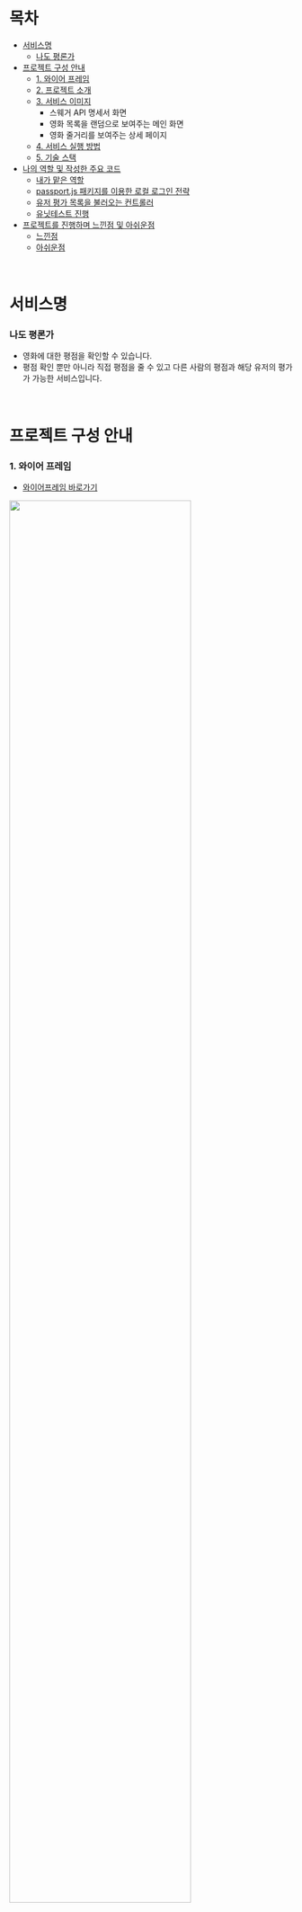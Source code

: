 # 목차
- [서비스명](#서비스명)
    + [나도 평론가](#나도-평론가)
- [프로젝트 구성 안내](#프로젝트-구성-안내)
    + [1. 와이어 프레임](#1-와이어-프레임)
    + [2. 프로젝트 소개](#2-프로젝트-소개)
    + [3. 서비스 이미지](#3-서비스-이미지)
      - 스웨거 API 명세서 화면
      - 영화 목록을 랜덤으로 보여주는 메인 화면
      - 영화 줄거리를 보여주는 상세 페이지
    + [4. 서비스 실행 방법](#4-서비스-실행-방법)
    + [5. 기술 스택](#5-기술-스택)
- [나의 역할 및 작성한 주요 코드](#나의-역할-및-작성한-주요-코드)
    + [내가 맡은 역할](#내가-맡은-역할)
    + [passport.js 패키지를 이용한 로컬 로그인 전략](#passportjs-패키지를-이용한-로컬-로그인-전략)
    + [유저 평가 목록을 불러오는 컨트롤러](#유저-평가-목록을-불러오는-컨트롤러)
    + [유닛테스트 진행](#유닛테스트-진행)
- [프로젝트를 진행하며 느낀점 및 아쉬운점](#프로젝트를-진행하며-느낀점-및-아쉬운점)
    + [느낀점](#느낀점)
    + [아쉬운점](#아쉬운점)

<br>

# 서비스명
### 나도 평론가
- 영화에 대한 평점을 확인할 수 있습니다.
- 평점 확인 뿐만 아니라 직접 평점을 줄 수 있고 다른 사람의 평점과 해당 유저의 평가가 가능한 서비스입니다.
<br>

# 프로젝트 구성 안내
### 1. 와이어 프레임
- [와이어프레임 바로가기](https://whimsical.com/MZicn3wKE8tEei73i4bRJ1)
<img src="https://user-images.githubusercontent.com/91299082/158553707-ccb22815-4fb4-48c8-b0e8-50447f1f8f41.png" width="80%" height="80%">

### 2. 프로젝트 소개
- 다양한 영화들의 평점을 알 수 있습니다.
- 다른 유저의 후기를 확인할 수 있습니다.
- 다른 유저의 후기를 보고 해당 유저가 얼마나 객관적으로 평가했는지 점수를 줄 수 있습니다.
- 객관적으로 평가한 유저들의 후기를 통해 해당 영화가 나에게 맞을지 확인할 수 있는 서비스입니다.

### 3. 서비스 이미지
#### 스웨거 API 명세서 화면
<img src="https://user-images.githubusercontent.com/91299082/158723944-023a56c8-4cbd-4342-96fb-e5e48a88be98.png" width="70%" height="70%">

#### 영화 목록을 랜덤으로 보여주는 메인 화면
<img src="https://user-images.githubusercontent.com/91299082/158557238-97cd43db-1720-4686-9c44-9c431fc5a1da.png" width="70%" height="70%">

#### 영화 줄거리를 보여주는 상세 페이지
<img src="https://user-images.githubusercontent.com/91299082/158557400-178c7787-81bc-424c-b24c-bce3746490c8.png" width="70%" height="70%">

### 4. 서비스 실행 방법
1. root 디렉터리에서 docker-compose -f docker-compose-dev.yml up 명령어 실행합니다.
2. 이후 docker exec -it 'project_backend컨테이너아이디' /bin/bahs or sh 작성해서 백엔드 컨테이너 내부로 들어갑니다.
3. cd src 이동 후 node data_to_db.js 작성해서 데이터베이스에 필요한 데이터들을 넣습니다.

### 5. 기술 스택
|기술|선정 이유|
|:---:|:---:|
|Express.js|node.js를 이용해 백엔드 서버를 구현하는데 가장 많이 사용되는 패키지이며 참고할 문서가 가장 많기 때문에 사용하였습니다.|
|MySQL|가장 널리 사용되는 DB이며 준수한 속도를 보장하기 때문에 선택하였습니다.|
|passport.js|로그인과 관련된 패키지 중 많이 사용되고 있고 다양한 전략을 통해 원하는 구현을 할 수 있기 때문에 사용하였습니다.|
|sequelize.js|대중적으로 사용되며 코드가 직관적이라고 생각하였기 때문에 선택하였습니다.|
|docker|프로젝트를 참여하는 인원이 모두 동일한 환경에서 작업할 수 있게 하기위해 사용하였습니다.|
|swagger-jsdoc|스웨거를 이용해 api 명세서를 작성한다면 프론트엔드 분들과 원활한 소통이 될 수 있을것이라 생각하여 사용하였습니다.|
|jsonwebtoken|JWT를 이용해 로그인을 구현하면 세션을 이용한 방법보다 서버에 무리가 덜 갈것이라고 판단하여 사용하였습니다.|


# 나의 역할 및 작성한 주요 코드

### 내가 맡은 역할

- DB 스키마 설계
- 도커를 이용한 개발환경 세팅
- 로그인 기능 api 작성
- 유저 상세페이지 및 랭킹 페이지 api 작성
- 아래 구조는 제가 직접 작성한 코드만 나타낸 구조입니다.
- 컨트롤러 분리 및 테스트 코드 작성
```
📦backend
 ┣ 📂controllers
 ┃ ┣ 📜login.js
 ┃ ┣ 📜login.test.js
 ┃ ┣ 📜user_info.js
 ┃ ┣ 📜user_info.test.js
 ┃ ┣ 📜user_ranking.js
 ┃ ┗ 📜user_ranking.test.js
 ┃
 ┣ 📂models
 ┃ ┣ 📜index.js
 ┃ ┣ 📜movie.js
 ┃ ┣ 📜movie_review.js
 ┃ ┣ 📜user.js
 ┃ ┣ 📜user_review.js
 ┃ ┗ 📜want_watch.js
 ┃
 ┣ 📂passport
 ┃ ┗ 📜strategies.js
 ┃
 ┣ 📂routes
 ┃ ┣ 📜login_pages.js
 ┃ ┣ 📜middleware.js
 ┃ ┣ 📜middleware.test.js
 ┃ ┣ 📜user_info_pages.js
 ┃ ┗ 📜user_ranking_pages.js
 ┃
 ┣ 📜Dockerfile
 ┣ 📜Dockerfile.dev
 ┣ 📜app.js
```
### passport.js 패키지를 이용한 로컬 로그인 전략
- passport-local 패키지를 이용해 원하는 형태의 로그인 전략 코드를 작성하였습니다.
- 이후 passport-kakao 를 이용하여 카카오 전략을 이용한 소셜 로그인도 구현했습니다.
- 로그인에 성공한 유저에게 JWT토큰을 쿠키에 담아주는 방식을 이용하였습니다.
- 이후 로그아웃을 하게 되면 쿠키의 JWT를 삭제해 주었습니다.
```js
// 로그인 전략
const strategy_login = new LocalStrategy(
  {
    usernameField: "id",
    passwordField: "password",
  },
  async (id, password, cb) => {
    try {
      const exUser = await User.findOne({ where: { id } });

      // exUser가 없다면 없는 회원이다.
      if (!exUser) return cb(null, false, { message: "no user" });
      // exUser가 있는경우
      else {
        // 비밀번호가 틀린경우
        const result = await bcrypt.compare(password, exUser.password);
        if (!result) return cb(null, false, { message: "no password" });

        // 유저 확인이 완료된 경우
        return cb(null, exUser);
      }
    } catch (error) {
      console.error(error);
      return cb(error);
    }
  }
);

passport.use("login", strategy_login);
```

### 유저 평가 목록을 불러오는 컨트롤러
- ORM의 relation을 설정하여 코드로 작성하였습니다.
- 유저와 코멘트의 관계를 이용해 검색을 한번에 진행하였습니다.
- sequelize 공식 문서를 참고하여 sequelize에서 제공하는 다양한 쿼리 문을 이용하였습니다. 
```js
// 유저 평가 목록 불러오기 컨트롤러
exports.showUserComment = async (req, res, next) => {
  try {
    const reviewedUserIndex = req.params.reviewed_user_id   // 평가 받은 유저의 인덱스
    // 평가 받은 유저에 해당하는 코멘트들을 가져온다.
    const scoreAndComments = await User_review.findAll({
      where: {
        reviewed_index: reviewedUserIndex
      },
      attributes: ['index', 'reviewer_index', 'score', 'comment'],
      include: {
        model: User,
        attributes: ['name'],
      }
    })
    
    if (scoreAndComments.length === 0) return res.status(300).json({success: false, message: '유저에 해당하는 코멘트가 없습니다.'})
  
    res.json(scoreAndComments)
  } catch (err) {
    console.error(err)
    next(err)
  }
}

// sequelize의 메서드인 findOrCreate를 이용해 검색 및 추가를 한번에 진행했습니다.
async (accessToken, refreshToken, profile, done) => {
 try {
   // id가 있는지 확인해보고 있으면 해당 모델을 반환하고 없으면 저장 후 반환한다.
   // 이때 user의 형태는 배열의 형태이고 0번 인덱스에는 모델의 정보가 있고
   // 1번 인덱스에는 새로 만들었으면 true, 기존에 있던 유저면 false를 나타낸다.
   const user = await User.findOrCreate({
     where: {
       id: profile.id,
     },
     defaults: {
       name: profile.displayName,
       password: "kakao-login",
       social: profile.provider,
     },
   });

   done(null, user);
 } catch (err) {
   console.error(err);
   done(err);
 }
}
```

### 유닛테스트 진행
- jest를 이용하여 유닛테스트를 진행했습니다.
- 아래 코드는 유저 상세페이지의 데이터를 가져오는 컨트롤러를 테스트한 코드입니다.
- 데이터베이스와 관련된 부분은 mock함수를 만들어 테스트를 진행했습니다.
```js
describe('showUserInfoPage', () => {
  const req = {
    params: {
      user_id: 3
    }
  }
  const next = jest.fn()
  const res = {
    status: jest.fn(() => res),
    json: jest.fn()
  }


  test('유저 상세 페이지에서 유저 정보 가져오기', async () => {
    Want_watch.findAll.mockResolvedValue([{
      movie_index: '1',
      Movie: {
        title: '테스트 제목',
        poster_url: '테스트 포스터'
      }
    }])

    Movie_review.findAll.mockResolvedValue([{
      movie_index: '1',
      Movie: {
        title: '테스트 제목',
        poster_url: '테스트 포스터',
      },
      score: '50',
      comment: '테스트 코멘트'
    }])

    User.findOne.mockResolvedValue({temperature: 14})
    const response = {
      temperature: 14,
      want_watch_movies: [ { movie_index: '1', title: '테스트 제목', poster_url: '테스트 포스터'}],
      comment_movies: [{
        movie_index: '1',
        title: '테스트 제목',
        poster_url: '테스트 포스터',
        score: '50',
        comment: '테스트 코멘트'
      }]
    }

    await showUserInfoPage(req, res, next)
    expect(res.json).toBeCalledWith(response)
  })

  test('없는 유저의 인덱스를 받는 경우', async () => {
    const error = new Error()
    error.name = 'TypeError'
    Want_watch.findAll.mockRejectedValue(error)

    await showUserInfoPage(req, res, next)
    expect(res.json).toBeCalledWith({success: false, message: '없는 유저의 인덱스 입니다.'})
  })

  test('서버 내부 에러', async () => {
    const error = '테스트용 에러'
    Want_watch.findAll.mockRejectedValue(error)

    await showUserInfoPage(req, res, next)
    expect(next).toBeCalledTimes(1)
  })
})
```

# 프로젝트를 진행하며 느낀점 및 아쉬운점
### 느낀점
- sequelize 공식문서에 있는 다양한 메소드를 이용하면 훨씬 코드를 간결하게 작성할 수 있다는 점을 알게되었습니다.
- docker-compose를 이용해 개발환경을 세팅한 후 동일한 환경에서 개발하는 것의 편리함을 느꼈습니다.
- 테스트 코드 작성의 중요성에 대해 느꼈습니다.
   - 실제 테스트 코드를 작성하다 보니 생각보다 놓치고 작성한 부분이 있다는 것을 알게되었습니다.
   - 이후 놓친 부분에 대한 코드를 추가로 작성하여 훨씬 에러를 줄일 수 있는 코드를 작성하였습니다.
- api 명세서를 확실히 작성해 두니 프론트엔드 작업하시는 분들도 훨씬 편했다는 얘기를 들어서 문서화의 편리함에 대해 느꼈습니다.

### 아쉬운점
- 프론트엔드 작업을 하신 분들이 시간이 부족하여 api 연결을 모두 확인하지 못하여 단순이 swagger를 통해 확인만 한 부분이 아쉬운것 같습니다.
- 마찬가지로 원래 헤로쿠에 컨테이너 형태로 배포까지 마무리하고 싶었지만 배포하지 못한점이 아쉽습니다.
- 유닛테스트는 진행하였지만 통합테스트는 시간 상 진행하지 못한 부분이 아쉽습니다.

